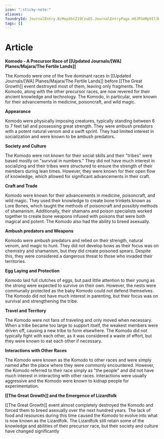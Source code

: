 ```yaml
---
icon: ":sticky-note:"
aliases: 
foundryId: JournalEntry.BzMopXbtZ19CzuQ5.JournalEntryPage.H8JPGmMp9Il3H2Mx
tags: []
---
```


# Article
**Komodo - A Precursor Race of [[Updated Journals/[WA] Planes/Majara/The Fertile Lands]]**

The Komodo were one of the five dominant races in [[Updated Journals/[WA] Planes/Majara/The Fertile Lands]] before [[The Great Growth]] event destroyed most of them, leaving only fragments. The Komodo, along with the other precursor races, are now revered for their ancient knowledge and technology. The Komodo, in particular, were known for their advancements in medicine, poisoncraft, and wild magic.

**Appearance**

Komodo were physically imposing creatures, typically standing between 6 to 7 feet tall and possessing great strength. They were ambush predators with a potent natural venom and a swift sprint. They had limited interest in socialization and were known to be ambush predators.

**Society and Culture**

The Komodo were not known for their social skills and their "tribes" were based mostly on "survival in numbers." They did not have much interest in socializing and their tribes were structured to ensure the strength of their members during lean times. However, they were known for their open flow of knowledge, which allowed for significant advancements in their craft.

**Craft and Trade**

Komodo were known for their advancements in medicine, poisoncraft, and wild magic. They used their knowledge to create bone trinkets known as Lore Bones, which taught the methods of poisoncraft and possibly methods of shamanism. Additionally, their shamans and poison specialists worked together to create bone weapons infused with poisons that were both magical and potent. The Komodo also had the ability to breed asexually.

**Ambush predators and Weapons**

Komodo were ambush predators and relied on their strength, natural venom, and magic to hunt. They did not develop bows as their focus was on chemistry and shamanism, but they did create poisoned spears. Despite this, they were considered a dangerous threat to those who invaded their territories.

**Egg Laying and Protection**

Komodo laid full clutches of eggs, but paid little attention to their young as the strong were expected to survive on their own. However, the nests were communally protected as the baby Komodo could not defend themselves. The Komodo did not have much interest in parenting, but their focus was on survival and strengthening the tribe.

**Travel and Territory**

The Komodo were not fans of traveling and only moved when necessary. When a tribe became too large to support itself, the weakest members were driven off, causing a new tribe to form elsewhere. The Komodo did not typically fight with each other, as it was considered a waste of effort, but they were known to eat each other if necessary.

**Interactions with Other Races**

The Komodo were known as the Komodo to other races and were simply named after the place where they were commonly encountered. However, the Komodo referred to their race simply as "the people" and did not have much interest in interacting with other races. Interactions were usually aggressive and the Komodo were known to kidnap people for experimentation.

**[[The Great Growth]] and the Emergence of Lizardfolk**

[[The Great Growth]] event almost completely destroyed the Komodo and forced them to breed asexually over the next hundred years. The lack of food and resources during this time caused the Komodo to evolve into what is now known as the Lizardfolk. The Lizardfolk still retain some of the knowledge and abilities of their precursor race, but their society and culture have changed significantly